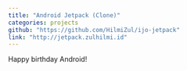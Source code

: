 ```yaml
---
title: "Android Jetpack (Clone)"
categories: projects
github: "https://github.com/HilmiZul/ijo-jetpack"
link: "http://jetpack.zulhilmi.id"
---
```

Happy birthday Android!
